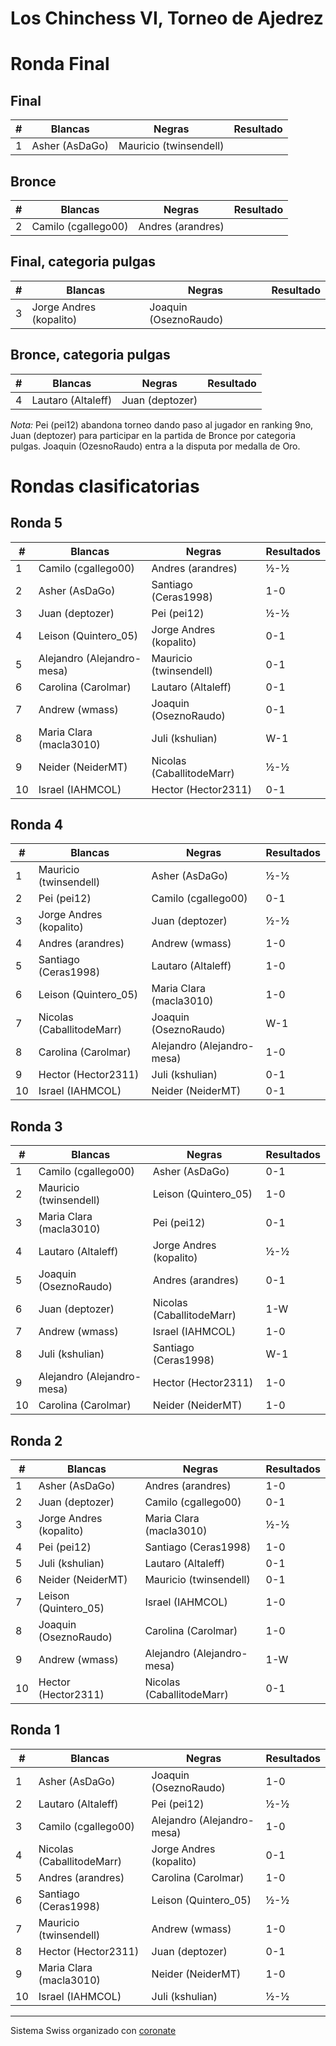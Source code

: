 # Los Chinchess VI, Torneo de Ajedrez
# Ronda Final
## Final
| # | Blancas        | Negras                 | Resultado |
|---|----------------|------------------------|-----------|
| 1 | Asher (AsDaGo) | Mauricio (twinsendell) |           |

## Bronce
| # | Blancas             | Negras            | Resultado |
|---|---------------------|-------------------|-----------|
| 2 | Camilo (cgallego00) | Andres (arandres) |           |

## Final, categoria pulgas
| # | Blancas                 | Negras                | Resultado |
|---|-------------------------|-----------------------|-----------|
| 3 | Jorge Andres (kopalito) | Joaquin (OseznoRaudo) |           |


## Bronce, categoria pulgas
| # | Blancas            | Negras          | Resultado |
|---|--------------------|-----------------|-----------|
| 4 | Lautaro (Altaleff) | Juan (deptozer) |           |

*Nota:* Pei (pei12) abandona torneo dando paso al jugador en ranking 9no, Juan
(deptozer) para participar en la partida de Bronce por categoria
pulgas. Joaquin (OzesnoRaudo) entra a la disputa por medalla de Oro.

# Rondas clasificatorias
## Ronda 5
|  # | Blancas                    | Negras                    | Resultados |
|----|----------------------------|---------------------------|------------|
|  1 | Camilo (cgallego00)        | Andres (arandres)         |        ½-½ |
|  2 | Asher (AsDaGo)             | Santiago (Ceras1998)      |        1-0 |
|  3 | Juan (deptozer)            | Pei (pei12)               |        ½-½ |
|  4 | Leison (Quintero_05)       | Jorge Andres (kopalito)   |        0-1 |
|  5 | Alejandro (Alejandro-mesa) | Mauricio (twinsendell)    |        0-1 |
|  6 | Carolina (Carolmar)        | Lautaro (Altaleff)        |        0-1 |
|  7 | Andrew (wmass)             | Joaquin (OseznoRaudo)     |        0-1 |
|  8 | Maria Clara (macla3010)    | Juli (kshulian)           |        W-1 |
|  9 | Neider (NeiderMT)          | Nicolas (CaballitodeMarr) |        ½-½ |
| 10 | Israel (IAHMCOL)           | Hector (Hector2311)       |        0-1 |

## Ronda 4
|  # | Blancas                   | Negras                     | Resultados |
|----|---------------------------|----------------------------|------------|
|  1 | Mauricio (twinsendell)    | Asher (AsDaGo)             |        ½-½ |
|  2 | Pei (pei12)               | Camilo (cgallego00)        |        0-1 |
|  3 | Jorge Andres (kopalito)   | Juan (deptozer)            |        ½-½ |
|  4 | Andres (arandres)         | Andrew (wmass)             |        1-0 |
|  5 | Santiago (Ceras1998)      | Lautaro (Altaleff)         |        1-0 |
|  6 | Leison (Quintero_05)      | Maria Clara (macla3010)    |        1-0 |
|  7 | Nicolas (CaballitodeMarr) | Joaquin (OseznoRaudo)      |        W-1 |
|  8 | Carolina (Carolmar)       | Alejandro (Alejandro-mesa) |        1-0 |
|  9 | Hector (Hector2311)       | Juli (kshulian)            |        0-1 |
| 10 | Israel (IAHMCOL)          | Neider (NeiderMT)          |        0-1 |

## Ronda 3
|  # | Blancas                    | Negras                    | Resultados |
|----|----------------------------|---------------------------|------------|
|  1 | Camilo (cgallego00)        | Asher (AsDaGo)            |        0-1 |
|  2 | Mauricio (twinsendell)     | Leison (Quintero_05)      |        1-0 |
|  3 | Maria Clara (macla3010)    | Pei (pei12)               |        0-1 |
|  4 | Lautaro (Altaleff)         | Jorge Andres (kopalito)   |        ½-½ |
|  5 | Joaquin (OseznoRaudo)      | Andres (arandres)         |        0-1 |
|  6 | Juan (deptozer)            | Nicolas (CaballitodeMarr) |        1-W |
|  7 | Andrew (wmass)             | Israel (IAHMCOL)          |        1-0 |
|  8 | Juli (kshulian)            | Santiago (Ceras1998)      |        W-1 |
|  9 | Alejandro (Alejandro-mesa) | Hector (Hector2311)       |        1-0 |
| 10 | Carolina (Carolmar)        | Neider (NeiderMT)         |        1-0 |

## Ronda 2
|  # | Blancas                 | Negras                     | Resultados |
|----|-------------------------|----------------------------|------------|
|  1 | Asher (AsDaGo)          | Andres (arandres)          |        1-0 |
|  2 | Juan (deptozer)         | Camilo (cgallego00)        |        0-1 |
|  3 | Jorge Andres (kopalito) | Maria Clara (macla3010)    |        ½-½ |
|  4 | Pei (pei12)             | Santiago (Ceras1998)       |        1-0 |
|  5 | Juli (kshulian)         | Lautaro (Altaleff)         |        0-1 |
|  6 | Neider (NeiderMT)       | Mauricio (twinsendell)     |        0-1 |
|  7 | Leison (Quintero_05)    | Israel (IAHMCOL)           |        1-0 |
|  8 | Joaquin (OseznoRaudo)   | Carolina (Carolmar)        |        1-0 |
|  9 | Andrew (wmass)          | Alejandro (Alejandro-mesa) |        1-W |
| 10 | Hector (Hector2311)     | Nicolas (CaballitodeMarr)  |        0-1 |

## Ronda 1
|  # | Blancas                   | Negras                     | Resultados |
|----|---------------------------|----------------------------|------------|
|  1 | Asher (AsDaGo)            | Joaquin (OseznoRaudo)      |        1-0 |
|  2 | Lautaro (Altaleff)        | Pei (pei12)                |        ½-½ |
|  3 | Camilo (cgallego00)       | Alejandro (Alejandro-mesa) |        1-0 |
|  4 | Nicolas (CaballitodeMarr) | Jorge Andres (kopalito)    |        0-1 |
|  5 | Andres (arandres)         | Carolina (Carolmar)        |        1-0 |
|  6 | Santiago (Ceras1998)      | Leison (Quintero_05)       |        ½-½ |
|  7 | Mauricio (twinsendell)    | Andrew (wmass)             |        1-0 |
|  8 | Hector (Hector2311)       | Juan (deptozer)            |        0-1 |
|  9 | Maria Clara (macla3010)   | Neider (NeiderMT)          |        1-0 |
| 10 | Israel (IAHMCOL)          | Juli (kshulian)            |        ½-½ |

***

Sistema Swiss organizado con [coronate](https://coronate.netlify.app/)
